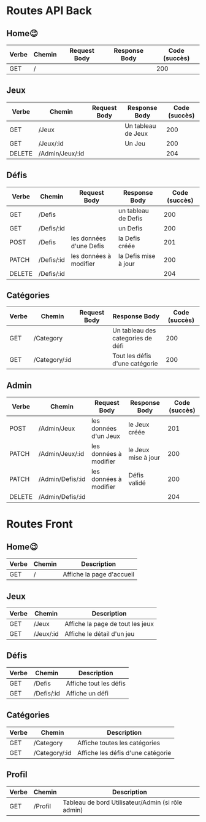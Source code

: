 # Routes API Back

## Home😉

| Verbe | Chemin | Request Body | Response Body | Code (succès) |
| ----- | ------ | ------------ | ------------- | ------------- |
| GET   | /      |              |               | 200           |

## Jeux

| Verbe  | Chemin          | Request Body | Response Body      | Code (succès) |
| ------ | --------------- | ------------ | ------------------ | ------------- |
| GET    | /Jeux           |              | Un tableau de Jeux | 200           |
| GET    | /Jeux/:id       |              | Un Jeu             | 200           |
| DELETE | /Admin/Jeux/:id |              |                    | 204           |

## Défis

| Verbe  | Chemin     | Request Body            | Response Body        | Code (succès) |
| ------ | ---------- | ----------------------- | -------------------- | ------------- |
| GET    | /Defis     |                         | un tableau de Defis  | 200           |
| GET    | /Defis/:id |                         | un Defis             | 200           |
| POST   | /Defis     | les données d'une Defis | la Defis créée       | 201           |
| PATCH  | /Defis/:id | les données à modifier  | la Defis mise à jour | 200           |
| DELETE | /Defis/:id |                         |                      | 204           |

## Catégories

| Verbe | Chemin        | Request Body | Response Body                     | Code (succès) |
| ----- | ------------- | ------------ | --------------------------------- | ------------- |
| GET   | /Category     |              | Un tableau des categories de défi | 200           |
| GET   | /Category/:id |              | Tout les défis d'une catégorie    | 200           |

## Admin

| Verbe  | Chemin           | Request Body           | Response Body       | Code (succès) |
| ------ | ---------------- | ---------------------- | ------------------- | ------------- |
| POST   | /Admin/Jeux      | les données d'un Jeux  | le Jeux créée       | 201           |
| PATCH  | /Admin/Jeux/:id  | les données à modifier | le Jeux mise à jour | 200           |
| PATCH  | /Admin/Defis/:id | les données à modifier | Défis validé        | 200           |
| DELETE | /Admin/Defis/:id |                        |                     | 204           |

# Routes Front

## Home😉

| Verbe | Chemin | Description               |
| ----- | ------ | ------------------------- |
| GET   | /      | Affiche la page d'accueil |

## Jeux

| Verbe | Chemin    | Description                      |
| ----- | --------- | -------------------------------- |
| GET   | /Jeux     | Affiche la page de tout les jeux |
| GET   | /Jeux/:id | Affiche le détail d'un jeu       |

## Défis

| Verbe | Chemin     | Description            |
| ----- | ---------- | ---------------------- |
| GET   | /Defis     | Affiche tout les défis |
| GET   | /Defis/:id | Affiche un défi        |

## Catégories

| Verbe | Chemin        | Description                       |
| ----- | ------------- | --------------------------------- |
| GET   | /Category     | Affiche toutes les catégories     |
| GET   | /Category/:id | Affiche les défis d'une catégorie |

## Profil

| Verbe | Chemin  | Description                                       |
| ----- | ------- | ------------------------------------------------- |
| GET   | /Profil | Tableau de bord Utilisateur/Admin (si rôle admin) |
